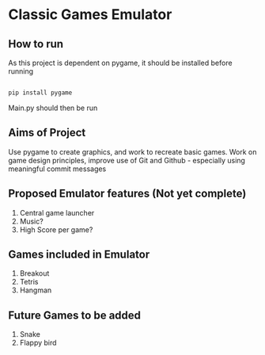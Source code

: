 # Classic Games Emulator

## How to run

As this project is dependent on pygame, it should be installed before running

```bash

pip install pygame

```

Main.py should then be run

## Aims of Project

Use pygame to create graphics, and work to recreate basic games.
Work on game design principles, improve use of Git and Github - especially using meaningful commit messages

## Proposed Emulator features (Not yet complete)

1. Central game launcher
2. Music?
3. High Score per game?

## Games included in Emulator

1. Breakout
2. Tetris
3. Hangman

## Future Games to be added

1. Snake
2. Flappy bird
